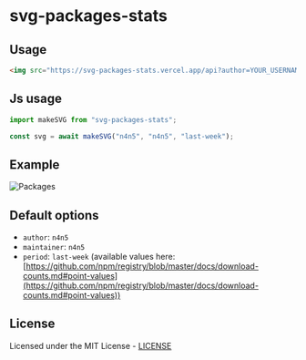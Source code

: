 # svg-packages-stats

## Usage

```html
<img src="https://svg-packages-stats.vercel.app/api?author=YOUR_USERNAME" />
```

## Js usage

```js
import makeSVG from "svg-packages-stats";

const svg = await makeSVG("n4n5", "n4n5", "last-week");
```

## Example

![Packages](https://svg-packages-stats.vercel.app/api?author=n4n5)

## Default options

- `author`: `n4n5`
- `maintainer`: `n4n5`
- `period`: `last-week` (available values here: [https://github.com/npm/registry/blob/master/docs/download-counts.md#point-values](https://github.com/npm/registry/blob/master/docs/download-counts.md#point-values))

## License

Licensed under the MIT License - [LICENSE](LICENSE)
